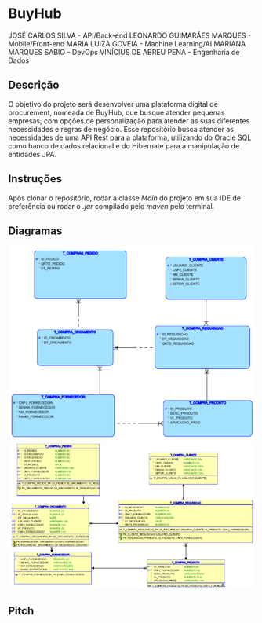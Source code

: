 # BuyHub

JOSÉ CARLOS SILVA - API/Back-end
LEONARDO GUIMARÃES MARQUES - Mobile/Front-end
MARIA LUIZA GOVEIA - Machine Learning/AI
MARIANA MARQUES SABIO - DevOps
VINÍCIUS DE ABREU PENA - Engenharia de Dados

## Descrição

O objetivo do projeto será desenvolver uma plataforma digital de procurement, nomeada de BuyHub, que busque atender pequenas empresas, 
com opções de personalização para atender as suas diferentes necessidades e regras de negócio. 
Esse repositório busca atender as necessidades de uma API Rest para a plataforma, 
utilizando do Oracle SQL como banco de dados relacional e do Hibernate para a manipulação de entidades JPA.

## Instruções

Após clonar o reposítório, rodar a classe _Main_ do projeto em sua IDE de preferência ou rodar o _.jar_ compilado pelo _maven_ pelo terminal.

## Diagramas

![Diagrama Lógico](/assets/images/logico.png)
![Diagrama Relacional](/assets/images/relacional.png)

## Pitch

